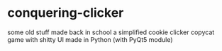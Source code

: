 # conquering-clicker
some old stuff made back in school
a simplified cookie clicker copycat game with shitty UI made in Python (with PyQt5 module)
